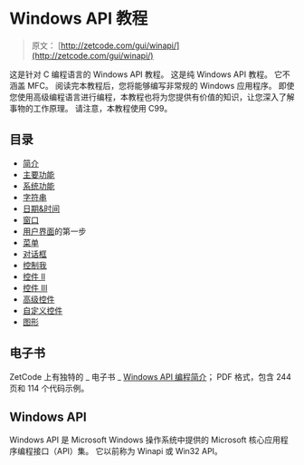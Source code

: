 # Windows API 教程

> 原文： [http://zetcode.com/gui/winapi/](http://zetcode.com/gui/winapi/)

这是针对 C 编程语言的 Windows API 教程。 这是纯 Windows API 教程。 它不涵盖 MFC。 阅读完本教程后，您将能够编写非常规的 Windows 应用程序。 即使您使用高级编程语言进行编程，本教程也将为您提供有价值的知识，让您深入了解事物的工作原理。 请注意，本教程使用 C99。

## 目录


*   [简介](introduction/)
*   [主要功能](main/)
*   [系统功能](system/)
*   [字符串](strings/)
*   [日期&时间](datetime/)
*   [窗口](window/)
*   [用户界面](firststeps/)的第一步
*   [菜单](menus/)
*   [对话框](dialogs/)
*   [控制我](controls/)
*   [控件 II](controlsII/)
*   [控件 III](controlsIII/)
*   [高级控件](advancedcontrols/)
*   [自定义控件](customcontrols/)
*   [图形](gdi/)


## 电子书

ZetCode 上有独特的 _ 电子书 _ [Windows API 编程简介](/ebooks/windowsapi/)； PDF 格式，包含 244 页和 114 个代码示例。

## Windows API

Windows API 是 Microsoft Windows 操作系统中提供的 Microsoft 核心应用程序编程接口（API）集。 它以前称为 Winapi 或 Win32 API。